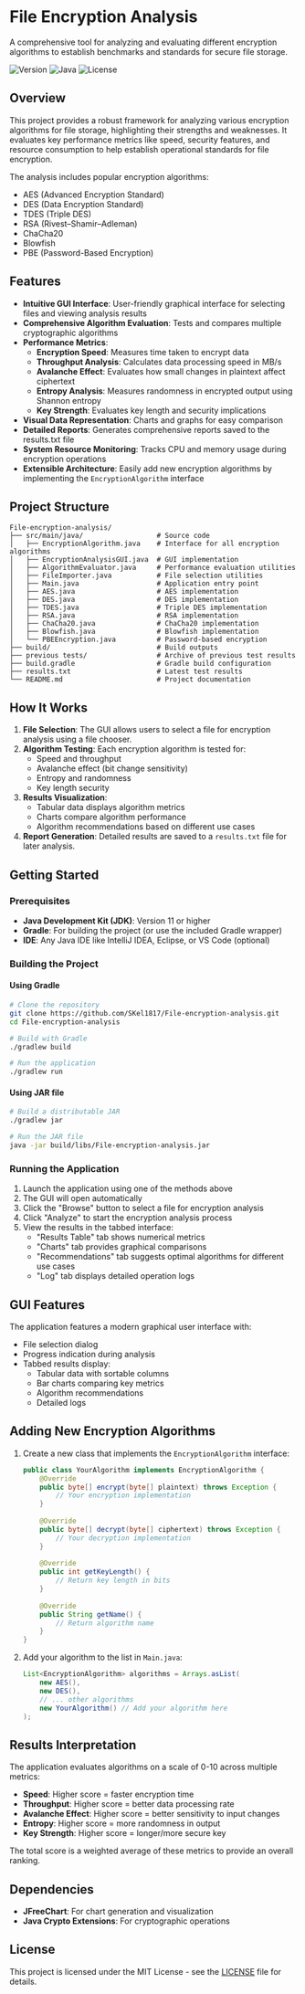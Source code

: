 # File Encryption Analysis

A comprehensive tool for analyzing and evaluating different encryption algorithms to establish benchmarks and standards for secure file storage.

![Version](https://img.shields.io/badge/version-1.0.0-blue.svg)
![Java](https://img.shields.io/badge/Java-11+-orange.svg)
![License](https://img.shields.io/badge/license-MIT-green.svg)

## Overview

This project provides a robust framework for analyzing various encryption algorithms for file storage, highlighting their strengths and weaknesses. It evaluates key performance metrics like speed, security features, and resource consumption to help establish operational standards for file encryption.

The analysis includes popular encryption algorithms:
- AES (Advanced Encryption Standard)
- DES (Data Encryption Standard)
- TDES (Triple DES)
- RSA (Rivest–Shamir–Adleman)
- ChaCha20
- Blowfish
- PBE (Password-Based Encryption)

## Features

- **Intuitive GUI Interface**: User-friendly graphical interface for selecting files and viewing analysis results
- **Comprehensive Algorithm Evaluation**: Tests and compares multiple cryptographic algorithms
- **Performance Metrics**:
  - **Encryption Speed**: Measures time taken to encrypt data
  - **Throughput Analysis**: Calculates data processing speed in MB/s
  - **Avalanche Effect**: Evaluates how small changes in plaintext affect ciphertext
  - **Entropy Analysis**: Measures randomness in encrypted output using Shannon entropy
  - **Key Strength**: Evaluates key length and security implications
- **Visual Data Representation**: Charts and graphs for easy comparison
- **Detailed Reports**: Generates comprehensive reports saved to the results.txt file
- **System Resource Monitoring**: Tracks CPU and memory usage during encryption operations
- **Extensible Architecture**: Easily add new encryption algorithms by implementing the `EncryptionAlgorithm` interface

## Project Structure

```
File-encryption-analysis/
├── src/main/java/                  # Source code
│   ├── EncryptionAlgorithm.java    # Interface for all encryption algorithms
│   ├── EncryptionAnalysisGUI.java  # GUI implementation
│   ├── AlgorithmEvaluator.java     # Performance evaluation utilities
│   ├── FileImporter.java           # File selection utilities
│   ├── Main.java                   # Application entry point
│   ├── AES.java                    # AES implementation
│   ├── DES.java                    # DES implementation
│   ├── TDES.java                   # Triple DES implementation
│   ├── RSA.java                    # RSA implementation
│   ├── ChaCha20.java               # ChaCha20 implementation
│   ├── Blowfish.java               # Blowfish implementation
│   └── PBEEncryption.java          # Password-based encryption
├── build/                          # Build outputs
├── previous tests/                 # Archive of previous test results
├── build.gradle                    # Gradle build configuration
├── results.txt                     # Latest test results
└── README.md                       # Project documentation
```

## How It Works

1. **File Selection**: The GUI allows users to select a file for encryption analysis using a file chooser.
2. **Algorithm Testing**: Each encryption algorithm is tested for:
   - Speed and throughput
   - Avalanche effect (bit change sensitivity)
   - Entropy and randomness
   - Key length security
3. **Results Visualization**: 
   - Tabular data displays algorithm metrics
   - Charts compare algorithm performance
   - Algorithm recommendations based on different use cases
4. **Report Generation**: Detailed results are saved to a `results.txt` file for later analysis.

## Getting Started

### Prerequisites

- **Java Development Kit (JDK)**: Version 11 or higher
- **Gradle**: For building the project (or use the included Gradle wrapper)
- **IDE**: Any Java IDE like IntelliJ IDEA, Eclipse, or VS Code (optional)

### Building the Project

#### Using Gradle

```bash
# Clone the repository
git clone https://github.com/SKel1817/File-encryption-analysis.git
cd File-encryption-analysis

# Build with Gradle
./gradlew build

# Run the application
./gradlew run
```

#### Using JAR file

```bash
# Build a distributable JAR
./gradlew jar

# Run the JAR file
java -jar build/libs/File-encryption-analysis.jar
```

### Running the Application

1. Launch the application using one of the methods above
2. The GUI will open automatically
3. Click the "Browse" button to select a file for encryption analysis
4. Click "Analyze" to start the encryption analysis process
5. View the results in the tabbed interface:
   - "Results Table" tab shows numerical metrics
   - "Charts" tab provides graphical comparisons
   - "Recommendations" tab suggests optimal algorithms for different use cases
   - "Log" tab displays detailed operation logs

## GUI Features

The application features a modern graphical user interface with:

- File selection dialog
- Progress indication during analysis
- Tabbed results display:
  - Tabular data with sortable columns
  - Bar charts comparing key metrics
  - Algorithm recommendations
  - Detailed logs

## Adding New Encryption Algorithms

1. Create a new class that implements the `EncryptionAlgorithm` interface:
   ```java
   public class YourAlgorithm implements EncryptionAlgorithm {
       @Override
       public byte[] encrypt(byte[] plaintext) throws Exception {
           // Your encryption implementation
       }
       
       @Override
       public byte[] decrypt(byte[] ciphertext) throws Exception {
           // Your decryption implementation
       }
       
       @Override
       public int getKeyLength() {
           // Return key length in bits
       }
       
       @Override
       public String getName() {
           // Return algorithm name
       }
   }
   ```

2. Add your algorithm to the list in `Main.java`:
   ```java
   List<EncryptionAlgorithm> algorithms = Arrays.asList(
       new AES(),
       new DES(),
       // ... other algorithms
       new YourAlgorithm() // Add your algorithm here
   );
   ```

## Results Interpretation

The application evaluates algorithms on a scale of 0-10 across multiple metrics:

- **Speed**: Higher score = faster encryption time
- **Throughput**: Higher score = better data processing rate
- **Avalanche Effect**: Higher score = better sensitivity to input changes
- **Entropy**: Higher score = more randomness in output
- **Key Strength**: Higher score = longer/more secure key

The total score is a weighted average of these metrics to provide an overall ranking.

## Dependencies

- **JFreeChart**: For chart generation and visualization
- **Java Crypto Extensions**: For cryptographic operations

## License

This project is licensed under the MIT License - see the [LICENSE](./LICENSE) file for details.



